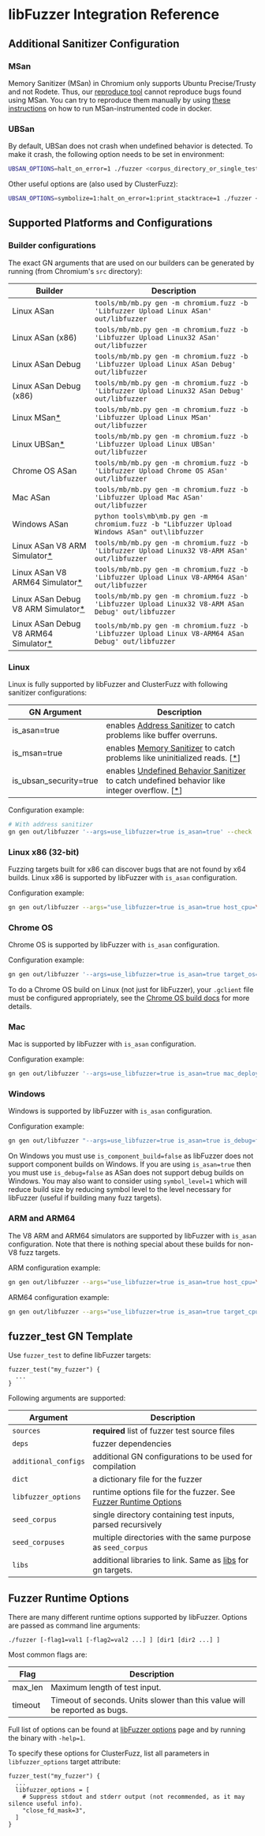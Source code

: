 # libFuzzer Integration Reference

## Additional Sanitizer Configuration

### MSan

Memory Sanitizer (MSan) in Chromium only supports Ubuntu Precise/Trusty and not
Rodete.
Thus, our [reproduce tool] cannot reproduce bugs found using MSan.
You can try to reproduce them manually by using [these instructions] on how to
run MSan-instrumented code in docker.

### UBSan

By default, UBSan does not crash when undefined behavior is detected.
To make it crash, the following option needs to be set in environment:
```bash
UBSAN_OPTIONS=halt_on_error=1 ./fuzzer <corpus_directory_or_single_testcase_path>
```
Other useful options are (also used by ClusterFuzz):
```bash
UBSAN_OPTIONS=symbolize=1:halt_on_error=1:print_stacktrace=1 ./fuzzer <corpus_directory_or_single_testcase_path>
```

## Supported Platforms and Configurations

### Builder configurations

The exact GN arguments that are used on our builders can be generated by running
(from Chromium's `src` directory):

| Builder | Description |
|---------|-------------|
|Linux ASan | `tools/mb/mb.py gen -m chromium.fuzz -b 'Libfuzzer Upload Linux ASan' out/libfuzzer` |
|Linux ASan (x86) | `tools/mb/mb.py gen -m chromium.fuzz -b 'Libfuzzer Upload Linux32 ASan' out/libfuzzer` |
|Linux ASan Debug | `tools/mb/mb.py gen -m chromium.fuzz -b 'Libfuzzer Upload Linux ASan Debug' out/libfuzzer` |
|Linux ASan Debug (x86) | `tools/mb/mb.py gen -m chromium.fuzz -b 'Libfuzzer Upload Linux32 ASan Debug' out/libfuzzer` |
|Linux MSan[*](#MSan) | `tools/mb/mb.py gen -m chromium.fuzz -b 'Libfuzzer Upload Linux MSan' out/libfuzzer` |
|Linux UBSan[*](#UBSan)| `tools/mb/mb.py gen -m chromium.fuzz -b 'Libfuzzer Upload Linux UBSan' out/libfuzzer` |
|Chrome OS ASan | `tools/mb/mb.py gen -m chromium.fuzz -b 'Libfuzzer Upload Chrome OS ASan' out/libfuzzer` |
|Mac ASan | `tools/mb/mb.py gen -m chromium.fuzz -b 'Libfuzzer Upload Mac ASan' out/libfuzzer` |
|Windows ASan | `python tools\mb\mb.py gen -m chromium.fuzz -b "Libfuzzer Upload Windows ASan" out\libfuzzer` |
|Linux ASan V8 ARM Simulator[*](#ARM-and-ARM64)| `tools/mb/mb.py gen -m chromium.fuzz -b 'Libfuzzer Upload Linux32 V8-ARM ASan' out/libfuzzer` |
|Linux ASan V8 ARM64 Simulator[*](#ARM-and-ARM64)| `tools/mb/mb.py gen -m chromium.fuzz -b 'Libfuzzer Upload Linux V8-ARM64 ASan' out/libfuzzer` |
|Linux ASan Debug V8 ARM Simulator[*](#ARM-and-ARM64)| `tools/mb/mb.py gen -m chromium.fuzz -b 'Libfuzzer Upload Linux32 V8-ARM ASan Debug' out/libfuzzer` |
|Linux ASan Debug V8 ARM64 Simulator[*](#ARM-and-ARM64)| `tools/mb/mb.py gen -m chromium.fuzz -b 'Libfuzzer Upload Linux V8-ARM64 ASan Debug' out/libfuzzer` |


### Linux
Linux is fully supported by libFuzzer and ClusterFuzz with following sanitizer
configurations:

| GN Argument | Description |
|--------------|----|
| is_asan=true | enables [Address Sanitizer] to catch problems like buffer overruns. |
| is_msan=true | enables [Memory Sanitizer] to catch problems like uninitialized reads. \[[*](#MSan)\] |
| is_ubsan_security=true | enables [Undefined Behavior Sanitizer] to catch undefined behavior like integer overflow. \[[*](#UBSan)\] |

Configuration example:

```bash
# With address sanitizer
gn gen out/libfuzzer '--args=use_libfuzzer=true is_asan=true' --check
```

### Linux x86 (32-bit)
Fuzzing targets built for x86 can discover bugs that are not found by x64
builds. Linux x86 is supported by libFuzzer with `is_asan` configuration.

Configuration example:

```bash
gn gen out/libfuzzer --args="use_libfuzzer=true is_asan=true host_cpu=\"x86\" target_cpu=\"x86\"" --check
```

### Chrome OS
Chrome OS is supported by libFuzzer with `is_asan` configuration.

Configuration example:

```bash
gn gen out/libfuzzer '--args=use_libfuzzer=true is_asan=true target_os="chromeos"' --check
```

To do a Chrome OS build on Linux (not just for libFuzzer), your `.gclient` file
must be configured appropriately, see the [Chrome OS build docs] for more
details.

### Mac

Mac is supported by libFuzzer with `is_asan` configuration.

Configuration example:

```bash
gn gen out/libfuzzer '--args=use_libfuzzer=true is_asan=true mac_deployment_target="10.7"' --check
```

### Windows

Windows is supported by libFuzzer with `is_asan` configuration.

Configuration example:

```bash
gn gen out/libfuzzer "--args=use_libfuzzer=true is_asan=true is_debug=false is_component_build=false" --check
```

On Windows you must use `is_component_build=false` as libFuzzer does not support
component builds on Windows. If you are using `is_asan=true` then you must use
`is_debug=false` as ASan does not support debug builds on Windows.
You may also want to consider using `symbol_level=1` which will reduce build
size by reducing symbol level to the level necessary for libFuzzer (useful
if building many fuzz targets).

### ARM and ARM64

The V8 ARM and ARM64 simulators are supported by libFuzzer with `is_asan`
configuration. Note that there is nothing special about these builds for non-V8
fuzz targets.

ARM configuration example:


```bash
gn gen out/libfuzzer --args="use_libfuzzer=true is_asan=true host_cpu=\"x86\" target_cpu=\"x86\" v8_target_cpu=\"arm\"" --check
```

ARM64 configuration example:

```bash
gn gen out/libfuzzer --args="use_libfuzzer=true is_asan=true target_cpu=\"x64\" v8_target_cpu=\"arm64\"" --check
```

## fuzzer_test GN Template

Use `fuzzer_test` to define libFuzzer targets:

```
fuzzer_test("my_fuzzer") {
  ...
}
```

Following arguments are supported:

| Argument | Description |
|----------|-------------|
| `sources` | **required** list of fuzzer test source files |
| `deps` | fuzzer dependencies |
| `additional_configs` | additional GN configurations to be used for compilation |
| `dict` | a dictionary file for the fuzzer |
| `libfuzzer_options` | runtime options file for the fuzzer. See [Fuzzer Runtime Options](#Fuzzer-Runtime-Options) |
| `seed_corpus` | single directory containing test inputs, parsed recursively |
| `seed_corpuses` | multiple directories with the same purpose as `seed_corpus` |
| `libs` | additional libraries to link. Same as [libs] for gn targets. |


## Fuzzer Runtime Options

There are many different runtime options supported by libFuzzer. Options
are passed as command line arguments:

```
./fuzzer [-flag1=val1 [-flag2=val2 ...] ] [dir1 [dir2 ...] ]
```

Most common flags are:

| Flag | Description |
|------|-------------|
| max_len | Maximum length of test input. |
| timeout | Timeout of seconds. Units slower than this value will be reported as bugs. |

Full list of options can be found at [libFuzzer options] page and by running
the binary with `-help=1`.

To specify these options for ClusterFuzz, list all parameters in
`libfuzzer_options` target attribute:

```
fuzzer_test("my_fuzzer") {
  ...
  libfuzzer_options = [
    # Suppress stdout and stderr output (not recommended, as it may silence useful info).
    "close_fd_mask=3",
  ]
}
```

[libFuzzer options]: http://llvm.org/docs/LibFuzzer.html#options
[Address Sanitizer]: http://clang.llvm.org/docs/AddressSanitizer.html
[Memory Sanitizer]: http://clang.llvm.org/docs/MemorySanitizer.html
[Undefined Behavior Sanitizer]: http://clang.llvm.org/docs/UndefinedBehaviorSanitizer.html
[reproduce tool]: https://github.com/google/clusterfuzz-tools
[these instructions]: https://www.chromium.org/developers/testing/memorysanitizer#TOC-Running-on-other-distros-using-Docker
[Chrome OS build docs]: https://chromium.googlesource.com/chromium/src/+/HEAD/docs/chromeos_build_instructions.md#updating-your-gclient-config
[libs]: https://gn.googlesource.com/gn/+/master/docs/reference.md#libs
